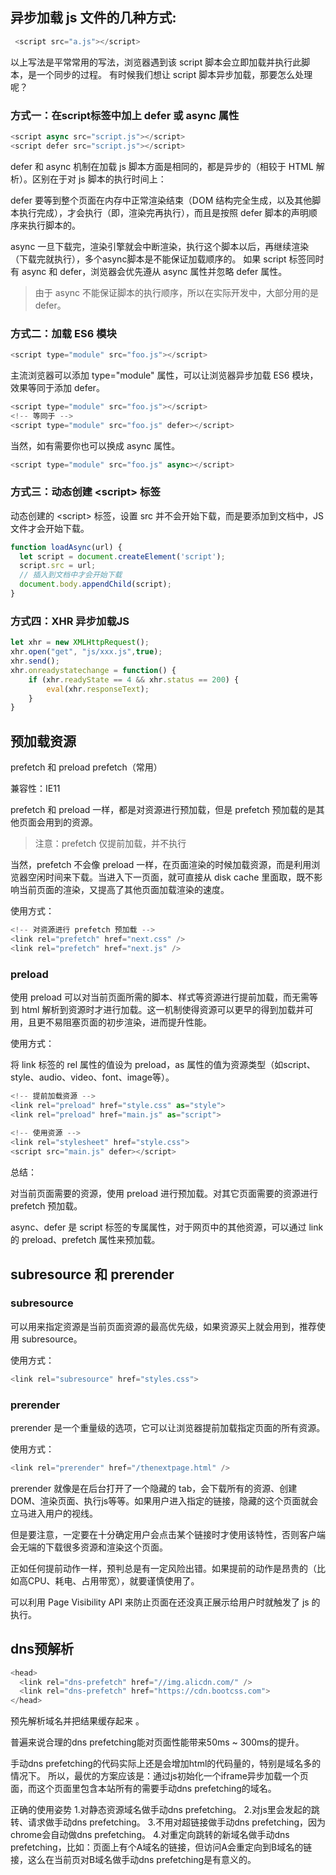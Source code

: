 

## 异步加载 js 文件的几种方式:

```javascript
 <script src="a.js"></script>
```

以上写法是平常常用的写法，浏览器遇到该 script 脚本会立即加载并执行此脚本，是一个同步的过程。
有时候我们想让 script 脚本异步加载，那要怎么处理呢？

### 方式一：在script标签中加上 defer 或 async 属性

```javascript
<script async src="script.js"></script>
<script defer src="script.js"></script>
```
defer 和 async 机制在加载 js 脚本方面是相同的，都是异步的（相较于 HTML 解析）。区别在于对 js 脚本的执行时间上：

defer 要等到整个页面在内存中正常渲染结束（DOM 结构完全生成，以及其他脚本执行完成），才会执行（即，渲染完再执行），而且是按照 defer 脚本的声明顺序来执行脚本的。

async 一旦下载完，渲染引擎就会中断渲染，执行这个脚本以后，再继续渲染（下载完就执行），多个async脚本是不能保证加载顺序的。
如果 script 标签同时有 async 和 defer，浏览器会优先遵从 async 属性并忽略 defer 属性。

> 由于 async 不能保证脚本的执行顺序，所以在实际开发中，大部分用的是 defer。

### 方式二：加载 ES6 模块

```javascript
<script type="module" src="foo.js"></script>
```

主流浏览器可以添加 type="module" 属性，可以让浏览器异步加载 ES6 模块，效果等同于添加 defer。

```javascript
<script type="module" src="foo.js"></script>
<!-- 等同于 -->
<script type="module" src="foo.js" defer></script>
```

当然，如有需要你也可以换成 async 属性。
```javascript
<script type="module" src="foo.js" async></script>
```

### 方式三：动态创建 \<script\> 标签

动态创建的 \<script\> 标签，设置 src 并不会开始下载，而是要添加到文档中，JS文件才会开始下载。

```javascript
function loadAsync(url) {
  let script = document.createElement('script');
  script.src = url;
  // 插入到文档中才会开始下载
  document.body.appendChild(script);
}
```

### 方式四：XHR 异步加载JS

```javascript
let xhr = new XMLHttpRequest();
xhr.open("get", "js/xxx.js",true);
xhr.send();
xhr.onreadystatechange = function() {
    if (xhr.readyState == 4 && xhr.status == 200) {
        eval(xhr.responseText);
    }
}
```


## 预加载资源

prefetch 和 preload
prefetch（常用）

兼容性：IE11

prefetch 和 preload 一样，都是对资源进行预加载，但是 prefetch 预加载的是其他页面会用到的资源。

> 注意：prefetch 仅提前加载，并不执行

当然，prefetch 不会像 preload 一样，在页面渲染的时候加载资源，而是利用浏览器空闲时间来下载。当进入下一页面，就可直接从 disk cache 里面取，既不影响当前页面的渲染，又提高了其他页面加载渲染的速度。

使用方式：

```javascript
<!-- 对资源进行 prefetch 预加载 -->
<link rel="prefetch" href="next.css" />
<link rel="prefetch" href="next.js" />
```

### preload

使用 preload 可以对当前页面所需的脚本、样式等资源进行提前加载，而无需等到 html 解析到资源时才进行加载。这一机制使得资源可以更早的得到加载并可用，且更不易阻塞页面的初步渲染，进而提升性能。

使用方式：

将 link 标签的 rel 属性的值设为 preload，as 属性的值为资源类型（如script、style、audio、video、font、image等）。

```javascript
<!-- 提前加载资源 -->
<link rel="preload" href="style.css" as="style">
<link rel="preload" href="main.js" as="script">
 
<!-- 使用资源 -->
<link rel="stylesheet" href="style.css">
<script src="main.js" defer></script>
```

总结：

对当前页面需要的资源，使用 preload 进行预加载。对其它页面需要的资源进行 prefetch 预加载。

async、defer 是  script 标签的专属属性，对于网页中的其他资源，可以通过  link  的 preload、prefetch  属性来预加载。

## subresource 和 prerender

### subresource
可以用来指定资源是当前页面资源的最高优先级，如果资源买上就会用到，推荐使用 subresource。

使用方式：

```javascript
<link rel="subresource" href="styles.css">
```

### prerender

prerender 是一个重量级的选项，它可以让浏览器提前加载指定页面的所有资源。

使用方式：
```javascript
<link rel="prerender" href="/thenextpage.html" />
```

prerender 就像是在后台打开了一个隐藏的 tab，会下载所有的资源、创建DOM、渲染页面、执行js等等。如果用户进入指定的链接，隐藏的这个页面就会立马进入用户的视线。

但是要注意，一定要在十分确定用户会点击某个链接时才使用该特性，否则客户端会无端的下载很多资源和渲染这个页面。

正如任何提前动作一样，预判总是有一定风险出错。如果提前的动作是昂贵的（比如高CPU、耗电、占用带宽），就要谨慎使用了。

可以利用 Page Visibility API 来防止页面在还没真正展示给用户时就触发了 js 的执行。



## dns预解析

```javascript
<head>
  <link rel="dns-prefetch" href="//img.alicdn.com/" />
  <link rel="dns-prefetch" href="https://cdn.bootcss.com">
</head>
```

预先解析域名并把结果缓存起来 。

普遍来说合理的dns prefetching能对页面性能带来50ms ~ 300ms的提升。

手动dns prefetching的代码实际上还是会增加html的代码量的，特别是域名多的情况下。
所以，最优的方案应该是：通过js初始化一个iframe异步加载一个页面，而这个页面里包含本站所有的需要手动dns prefetching的域名。


正确的使用姿势
1.对静态资源域名做手动dns prefetching。
2.对js里会发起的跳转、请求做手动dns prefetching。
3.不用对超链接做手动dns prefetching，因为chrome会自动做dns prefetching。
4.对重定向跳转的新域名做手动dns prefetching，比如：页面上有个A域名的链接，但访问A会重定向到B域名的链接，这么在当前页对B域名做手动dns prefetching是有意义的。


